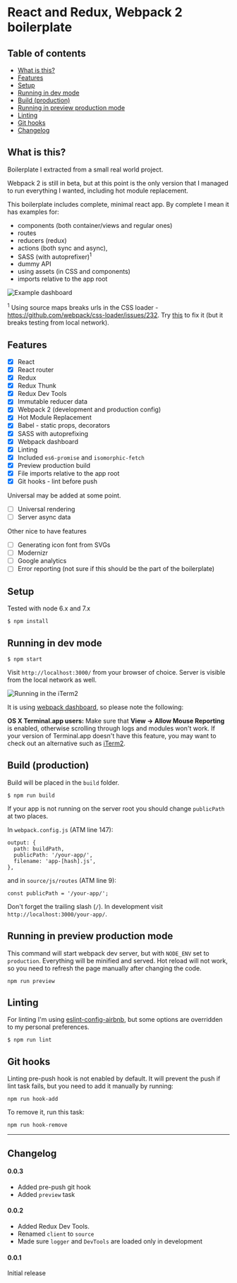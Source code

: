 # React and Redux, Webpack 2 boilerplate

## Table of contents
* [What is this?](#user-content-what-is-this)
* [Features](#user-content-features)
* [Setup](#user-content-setup)
* [Running in dev mode](#user-content-running-in-dev-mode)
* [Build (production)](#user-content-build-production)
* [Running in preview production mode](#user-content-running-in-preview-production-mode)
* [Linting](#user-content-linting)
* [Git hooks](#user-content-git-hooks)
* [Changelog](#user-content-changelog)


## What is this?

Boilerplate I extracted from a small real world project.

Webpack 2 is still in beta, but at this point is the only version
that I managed to run everything I wanted, including hot module replacement.

This boilerplate includes complete, minimal react app.
By complete I mean it has examples for:

- components (both container/views and regular ones)
- routes
- reducers (redux)
- actions (both sync and async),
- SASS (with autoprefixer)<sup>1</sup>
- dummy API
- using assets (in CSS and components)
- imports relative to the app root

![Example dashboard](http://i.imgur.com/z4Cpmdb.png)

<sup>1</sup> Using source maps breaks urls in the CSS loader - https://github.com/webpack/css-loader/issues/232. Try [this](https://github.com/webpack/css-loader/issues/232#issuecomment-240449998) to fix it (but it breaks testing from local network).

## Features

- [x] React
- [x] React router
- [x] Redux
- [x] Redux Thunk
- [x] Redux Dev Tools
- [x] Immutable reducer data
- [x] Webpack 2 (development and production config)
- [x] Hot Module Replacement
- [x] Babel - static props, decorators
- [x] SASS with autoprefixing
- [x] Webpack dashboard
- [x] Linting
- [x] Included `es6-promise` and `isomorphic-fetch`
- [x] Preview production build
- [x] File imports relative to the app root
- [x] Git hooks - lint before push

Universal may be added at some point.

- [ ] Universal rendering
- [ ] Server async data

Other nice to have features

- [ ] Generating icon font from SVGs
- [ ] Modernizr
- [ ] Google analytics
- [ ] Error reporting (not sure if this should be the part of the boilerplate)

## Setup

Tested with node 6.x and 7.x

```
$ npm install
```

## Running in dev mode

```
$ npm start
```

Visit `http://localhost:3000/` from your browser of choice.
Server is visible from the local network as well.

![Running in the iTerm2](http://i.imgur.com/IxamMBh.png)

It is using [webpack dashboard](https://github.com/FormidableLabs/webpack-dashboard), so please note the following:

**OS X Terminal.app users:** Make sure that **View → Allow Mouse Reporting** is enabled, otherwise scrolling through logs and modules won't work. If your version of Terminal.app doesn't have this feature, you may want to check out an alternative such as [iTerm2](https://www.iterm2.com/).

## Build (production)

Build will be placed in the `build` folder.

```
$ npm run build
```

If your app is not running on the server root you should change `publicPath` at two places.

In `webpack.config.js` (ATM line 147):

```
output: {
  path: buildPath,
  publicPath: '/your-app/',
  filename: 'app-[hash].js',
},
```

and in `source/js/routes` (ATM line 9):

```
const publicPath = '/your-app/';
```

Don't forget the trailing slash (`/`). In development visit `http://localhost:3000/your-app/`.

## Running in preview production mode

This command will start webpack dev server, but with `NODE_ENV` set to `production`.
Everything will be minified and served.
Hot reload will not work, so you need to refresh the page manually after changing the code.

```
npm run preview
```

## Linting

For linting I'm using [eslint-config-airbnb](https://www.npmjs.com/package/eslint-config-airbnb),
but some options are overridden to my personal preferences.

```
$ npm run lint
```

## Git hooks

Linting pre-push hook is not enabled by default.
It will prevent the push if lint task fails,
but you need to add it manually by running:

```
npm run hook-add
```

To remove it, run this task:

```
npm run hook-remove
```



-----

## Changelog

#### 0.0.3

* Added pre-push git hook
* Added `preview` task

#### 0.0.2

* Added Redux Dev Tools.
* Renamed `client` to `source`
* Made sure `logger` and `DevTools` are loaded only in development

#### 0.0.1

Initial release
